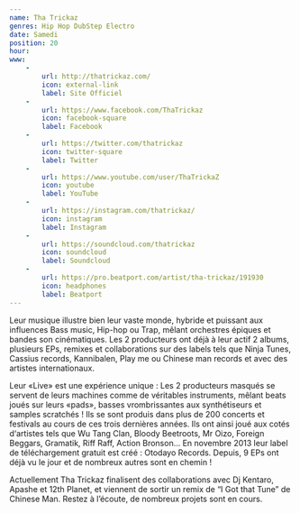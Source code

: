 ```yaml
---
name: Tha Trickaz
genres: Hip Hop DubStep Electro
date: Samedi
position: 20
hour:
www:
    -
        url: http://thatrickaz.com/
        icon: external-link
        label: Site Officiel
    -
        url: https://www.facebook.com/ThaTrickaz
        icon: facebook-square
        label: Facebook
    -
        url: https://twitter.com/thatrickaz
        icon: twitter-square
        label: Twitter
    -
        url: https://www.youtube.com/user/ThaTrickaZ
        icon: youtube
        label: YouTube
    -
        url: https://instagram.com/thatrickaz/
        icon: instagram
        label: Instagram
    -
        url: https://soundcloud.com/thatrickaz
        icon: soundcloud
        label: Soundcloud
    -
        url: https://pro.beatport.com/artist/tha-trickaz/191930
        icon: headphones
        label: Beatport
---
```


Leur musique illustre bien leur vaste monde, hybride et puissant aux influences Bass music, Hip-hop ou Trap, mêlant orchestres épiques et bandes son cinématiques. Les 2 producteurs ont déjà à leur actif 2 albums, plusieurs EPs, remixes et collaborations sur des labels tels que Ninja Tunes, Cassius records, Kannibalen, Play me ou Chinese man records et avec des artistes internationaux.

Leur «Live» est une expérience unique : Les 2 producteurs masqués se servent de leurs machines comme de véritables instruments, mêlant beats joués sur leurs «pads», basses vrombrissantes aux synthétiseurs et samples scratchés ! Ils se sont produis dans plus de 200 concerts et festivals au cours de ces trois dernières années. Ils ont ainsi joué aux cotés d‘artistes tels que Wu Tang Clan, Bloody Beetroots, Mr Oizo, Foreign Beggars, Gramatik, Riff Raff, Action Bronson... En novembre 2013 leur label de téléchargement gratuit est créé : Otodayo Records. Depuis, 9 EPs ont déjà vu le jour et de nombreux autres sont en chemin !

Actuellement Tha Trickaz finalisent des collaborations avec Dj Kentaro, Apashe et 12th Planet, et viennent de sortir un remix de “I Got that Tune” de Chinese Man. Restez à l’écoute, de nombreux projets sont en cours.
